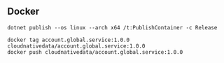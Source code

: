 
## Docker

```shell
dotnet publish --os linux --arch x64 /t:PublishContainer -c Release
```

```shell
docker tag account.global.service:1.0.0 cloudnativedata/account.global.service:1.0.0
docker push cloudnativedata/account.global.service:1.0.0
```
